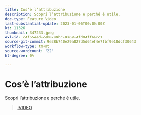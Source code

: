 ```yaml
---
title: Cos’è l’attribuzione
description: Scopri l’attribuzione e perché è utile.
doc-type: Feature Video
last-substantial-update: 2023-01-06T00:00:00Z
kt: 11326
thumbnail: 347233.jpeg
exl-id: c4f55eed-ceb0-49bc-9a68-4fd04ff6ecc1
source-git-commit: 9e38b740e29a827d5d64ef4e7fbf9e18dcf30643
workflow-type: tm+mt
source-wordcount: '22'
ht-degree: 0%

---
```


# Cos’è l’attribuzione

Scopri l’attribuzione e perché è utile.

>[!VIDEO](https://video.tv.adobe.com/v/347233/?quality=12&learn=on)
